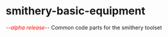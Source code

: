 # smithery-basic-equipment
*<span style="color:red">--alpha release--</span>*
Common code parts for the smithery toolset
